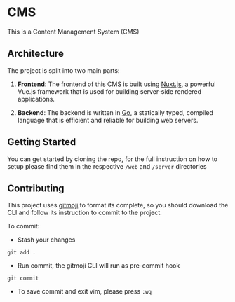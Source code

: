 # CMS

This is a Content Management System (CMS)

## Architecture

The project is split into two main parts:

1. **Frontend**: The frontend of this CMS is built using [Nuxt.js](https://nuxtjs.org/), a powerful Vue.js framework that is used for building server-side rendered applications.

2. **Backend**: The backend is written in [Go](https://golang.org/), a statically typed, compiled language that is efficient and reliable for building web servers.

## Getting Started

You can get started by cloning the repo, for the full instruction on how to setup please find them in the respective `/web` and `/server` directories

## Contributing

This project uses [gitmoji](https://github.com/carloscuesta/gitmoji-cli) to format its complete, so you should download the CLI and follow its instruction to commit to the project.

To commit:

- Stash your changes

```
git add .
```

- Run commit, the gitmoji CLI will run as pre-commit hook

```
git commit
```

- To save commit and exit vim, please press `:wq`
